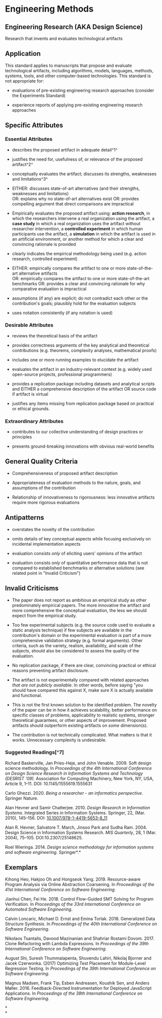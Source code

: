 # Engineering Methods 
<standard name="Engineering Methods">

## Engineering Research (AKA Design Science) 

Research that invents and evaluates technological artifacts

## Application 

This standard applies to manuscripts that propose and evaluate
technological artifacts, including algorithms, models, languages,
methods, systems, tools, and other computer-based technologies. This
standard is not appropriate for:

-   evaluations of pre-existing engineering research approaches
    (consider the Experiments Standard)

-   experience reports of applying pre-existing engineering research
    approaches

## Specific Attributes

### Essential Attributes
<checklist name="Essential">

-   describes the proposed artifact in adequate detail^1^

-   justifies the need for, usefulness of, or relevance of the proposed artifact^2^

-   conceptually evaluates the artifact; discusses its strengths, weaknesses and limitations^3^

-   EITHER: discusses state-of-art alternatives (and their strengths, weaknesses and limitations) \
	 OR: explains why no state-of-art alternatives exist OR: provides compelling argument that direct comparisons are impractical

-   Empirically evaluates the proposed artifact using:
	**action research**, in which the researchers intervene a real organization using the artifact, a **case study** in which a real organization uses the artifact without researcher intervention, a **controlled experiment** in which human participants use the  artifact, a **simulation** in which the artifact is used in an artificial environment, or another method for which a clear and convincing rationale is provided

-   clearly indicates the empirical methodology being used (e.g. action research, controlled experiment)

-   EITHER: empirically compares the artifact to one or more state-of-the-art alternative artifacts \
	 OR: empirically compares the artifact to one or more state-of-the-art benchmarks OR: provides a clear and convincing rationale for why comparative evaluation is impractical

-   assumptions (if any) are explicit; do not contradict each other or the contribution's goals; plausibly hold for the evaluation subjects

-   uses notation consistently (if any notation is used)
</checklist>
    
### Desirable Attributes
<checklist name="Desirable">

-   reviews the theoretical basis of the artifact

-   provides correctness arguments of the key analytical and theoretical contributions (e.g. theorems, complexity analyses, mathematical proofs)

-   includes one or more running examples to elucidate the artifact

-   evaluates the artifact in an industry-relevant context (e.g. widely used open-source projects, professional programmers)

-   provides a replication package including datasets and analytical scripts and EITHER a comprehensive description of the artifact OR source code if artifact is virtual

-   justifies any items missing from replication package based on practical or ethical grounds.
</checklist>
    
### Extraordinary Attributes
<checklist name="Extraordinary">

-   contributes to our collective understanding of design practices or principles

-   presents ground-breaking innovations with obvious real-world benefits
</checklist>
    
## General Quality Criteria 

-   Comprehensiveness of proposed artifact description

-   Appropriateness of evaluation methods to the nature, goals, and
    assumptions of the contribution

-   Relationship of innovativeness to rigorousness: less innovative
    artifacts require more rigorous evaluations

## Antipatterns

-   overstates the novelty of the contribution

-   omits details of key conceptual aspects while focusing exclusively
    on incidental implementation aspects

-   evaluation consists *only* of eliciting users' opinions of the
    artifact

-   evaluation consists *only* of quantitative performance data that is
    not compared to established benchmarks or alternative solutions (see
    related point in "Invalid Criticism")

## Invalid Criticisms

-   The paper does not report as ambitious an empirical study as other
    predominately empirical papers. The more innovative the artifact and
    more comprehensive the conceptual evaluation, the less we should
    expect from the empirical study.

-   Too few experimental subjects (e.g. the source code used to evaluate
    a static analysis technique) if few subjects are available in the
    contribution's domain or the experimental evaluation is part of a
    more comprehensive validation strategy (e.g. formal arguments).
    Other criteria, such as the variety, realism, availability, and
    scale of the subjects, should also be considered to assess the
    quality of the evaluation.

-   No replication package, if there are clear, convincing practical or
    ethical reasons preventing artifact disclosure.

-   The artifact is not experimentally compared with related approaches
    *that are not publicly available*. In other words, before saying
    "you should have compared this against X, make sure X is actually
    available and functional.

-   This is not the first known solution to the identified problem. The
    novelty of the paper can be in how it achieves scalability, better
    performance on specific classes of problems, applicability to
    realistic systems, stronger theoretical guarantees, or other aspects
    of improvement. Proposed artifacts should outperform existing
    artifacts on *some* dimension(s).

-   The contribution is not technically complicated. What matters is
    that it works. Unnecessary complexity is undesirable.

### Suggested Readings[^7]

Richard Baskerville, Jan Pries-Heje, and John Venable. 2009. Soft design
science methodology. In *Proceedings of the 4th International Conference
on Design Science Research in Information Systems and Technology
(DESRIST '09).* Association for Computing Machinery, New York, NY, USA,
Article 9, 1–11. DOI: 10.1145/1555619.1555631

Carlo Ghezzi. 2020. *Being a researcher - an informatics perspective*.
Springer Nature.

Alan Hevner and Samir Chatterjee. 2010. *Design Research in Information
Systems*. Integrated Series in Information Systems. Springer, 22, (Mar.
2010), 145–156. DOI:
[10.1007/978-1-4419-5653-8_11](https://doi.org/10.1007/978-1-4419-5653-8_11)

Alan R. Hevner, Salvatore T. March, Jinsoo Park and Sudha Ram. 2004.
Design Science in Information Systems Research. *MIS Quarterly*, 28, 1
(Mar. 2004), 75–105. DOI:10.2307/25148625.

Roel Wieringa. 2014. *Design science methodology for information systems
and software engineering.* Springer*.*

## Exemplars

Kihong Heo, Hakjoo Oh and Hongseok Yang. 2019. Resource-aware Program
Analysis via Online Abstraction Coarsening. In *Proceedings of the 41st
International Conference on Software Engineering.*

Jianhui Chen, Fei He. 2018. Control Flow-Guided SMT Solving for Program
Verification. In *Proceedings of the 33rd International Conference on
Automated Software Engineering*.

Calvin Loncaric, Michael D. Ernst and Emina Torlak. 2018. Generalized
Data Structure Synthesis. In *Proceedings of the 40th International
Conference on Software Engineering.*

Nikolaos Tsantalis, Davood Mazinanian and Shahriar Rostami Dovom. 2017.
Clone Refactoring with Lambda Expressions. In *Proceedings of the 39th
International Conference on Software Engineering.*

August Shi, Suresh Thummalapenta, Shuvendu Lahiri, Nikolaj Bjorner and
Jacek Czerwonka. (2017) Optimizing Test Placement for Module-Level
Regression Testing. In *Proceedings of the 39th International Conference
on Software Engineering.*

Magnus Madsen, Frank Tip, Esben Andreasen, Koushik Sen, and Anders
Møller. 2016. Feedback-Directed Instrumentation for Deployed JavaScript
Applications. In *Proceedings of the 38th International Conference on
Software Engineering.*

*\
*
</standard>
